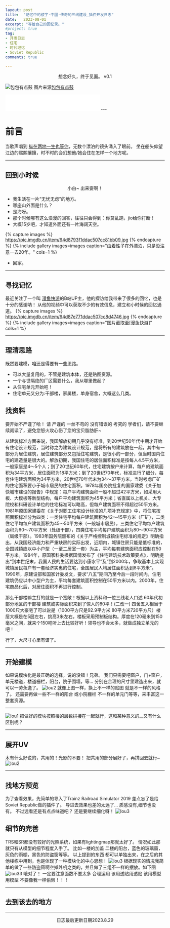 ```yaml
---
layout: post
title:  "记忆中的楼宇·中国·传奇的三线建设_插件开发日志"
date:   2023-08-01
excerpt: "写给自己的回忆录。"
#project: true
tag:
- 开发日志 
- 住宅
- 时代记忆
- Soviet Republic
comments: true

--- 
```

    
<center>想念好久，终于见面。 v0.1</center>
     
![包包有点鼓](https://pic.imgdb.cn/item/64d872c71ddac507cc71a7ec.jpg) 
图片来源[包包有点鼓](https://space.bilibili.com/576671590) 
<iframe frameborder="no" border="0" marginwidth="0" marginheight="0" width=298 height=52 src="//music.163.com/outchain/player?type=2&id=2026855239&auto=1&height=32"></iframe>
---

# 前言 

当歌声唱到 [纵在两地一生也等你](https://c6.y.qq.com/base/fcgi-bin/u?__=U5DAc8)，无数个漂泊的镜头涌入了眼前。
坐在船头仰望江边的熙熙攘攘，时不时的会幻想他/她会住在怎样一个地方呢。

---

## 回到小时候

<center>小白~ 出来耍啊！</center>

* 我生活在一片“无忧无虑”的地方。
* 哪座山外面是什么？
* 是海呀。
* 那个时候哪有这么浪漫的回答，往往只会得到：你莫乱跑，jio给你打断！
* 大概15岁吧，才知道外面还有一片海阔天空。 

{% capture images %}
	https://pic.imgdb.cn/item/64d8793f1ddac507cc81bb09.jpg
{% endcapture %}
{% include gallery images=images caption="由着性子在外漂泊，只是没注意一去20年。" cols=1 %}

* 回家。

---

## 寻找记忆

最近关注了一个叫 [漫鱼快游](https://space.bilibili.com/412942310)的B站UP主，他的探访给我带来了很多的回忆，也是十分的感谢呐！
从他的视频中可以获取不少的有效信息，建立和小时候的回忆通道。
{% capture images %}
	https://pic.imgdb.cn/item/64d87e771ddac507cc8d4746.jpg
{% endcapture %}
{% include gallery images=images caption="图片截取至[漫鱼快游]" cols=1 %}

---

## 理清思路

既然要建模，咱还是得要有一些思路。

* 可以大量复用的，不管是建筑本体，还是贴图资源。
* 一个与世隔绝的厂区需要什么，我从哪里做起？
* 从住宅单元开始吧！
* 住宅单元又分为:干部楼，家属楼，单身宿舍，大概这么几类。   

## 找资料
要开始不严谨了哈！ 请 严谨的 一丝不苟的 没有错误的 考究的 学者们，请不要继续阅读了，避免您怒火攻心伤了您的宝贝脂肪肝~

从建筑标准方面来说，我国解放初期几乎没有标准，到20世纪50年代中期才开始有住宅设计规范，当时称之为建筑设计规范，是将所有的建筑放在一起，其中有一部分为居住建筑，居住建筑部分又包括住宅建筑，是很小的一部分，但当时国内住宅的建造量是很大的。解放初期，我国住宅的居住面积标准是按每人4.5平方米，一般家庭是4～5个人；到了20世纪60年代，住宅建筑按户来计算，每户的建筑面积为34平方米，居住面积为18平方米；到了20世纪70年代，标准进行了细分，每套住宅建筑面积为34平方米，20世纪70年代末为34～37平方米，当时考虑厂矿的住宅面积要小于城市居民的住宅面积。1978年国务院批复的国家建委《关于加快城市建设的报告》中规定：每户平均建筑面积一般不超过42平方米，如采用大板、大模板等新型结构，每户平均建筑面积为45平方米；省直属以上机关、大专院校和科研设计单位的住宅标准可以略高，但每户建筑面积不得超过50平方米。1981年原国家建委在《关于对职工住宅设计标准的几项补充规定》中，将住宅按照面积标准分为四类：一类住宅平均每户建筑面积为42～45平方米（厂矿），二类住宅平均每户建筑面积为45～50平方米（一般城市居民），三类住宅平均每户建筑面积为60～70平方米（处级干部），四类住宅平均每户建筑面积为80～90平方米（局级干部）。1983年国务院颁布的《关于严格控制城镇住宅标准的规定》明确指出，从我国经济能力和严重缺房的实际出发，近期内，城镇住房只能是低标准的，全国城镇应以中小户型（一至二居室一套）为主，平均每套建筑面积应控制在50平方米。1984年，原国家科委根据国情发布了《住宅建筑技术政策要点》，明确提出“到本世纪末，我国人民的生活要达到小康水平”及“到2000年，争取基本上实现城镇居民每户有一套经济实惠的住宅，全国居民人均居住面积达到8平方米”。1990年，原建设部和国家计委发文，要求“八五”期间乃至今后一段时间内，住宅建筑仍应以中小型户为主，平均每套建筑面积控制在50平方米以内。2000年，住宅商品化后，对居住面积不再进行控制。  
 
那么干部楼嘛主打的就是一个宽敞！根据以上资料和一位三线老人口述 60年代初 部分地区的干部楼 建筑或实际面积来到了惊人的80平！(二改一) 四舍五入相当于1000尺大豪宅了可以说是（1000平方尺是92.9平方米  80平方米720平方尺）楼层大概是在5层左右，挑高3米左右，楼板采用预制板结构。厚度在120毫米到150毫米之间，就来个150吧听上去比较好听！领导也不会太多，就做成独立单元的吧！

行了，大尺寸心里有谱了。

---

## 开始建模
如果说模块化是最正确的选择，说的没错！兄弟。
我们只需要吧窗户，门+窗户，单元楼道，楼道栅栏，阳台，院子围墙，等... 分别在合理的尺寸里建造出来，就可以一劳永逸了。
![lou2](https://pic.imgdb.cn/item/64e62eca661c6c8e543b2397.png)
就像上图一样，换上不一样的贴图 就是不一样的风格了。 还需要再做一些不一样的阳台 或小院栅栏 不一样的单元门等等，来丰富这一整套资源。

---

![lou1](https://pic.imgdb.cn/item/64e62c6f661c6c8e543a4dd7.png)
把做好的模块按照楼的层数拼接在一起就行，这和某种意义的__又有什么区别呢？

---

## 展开UV

木有什么好说的，共用的！光影的不要！
把共用的部分展好了，再拼回去就行~ ![lou2](https://pic.imgdb.cn/item/64ee108c661c6c8e54525f42.png)

---

## 找地方预览
为了查看效果，先简单的导入了Trainz Railroad Simulator 2019 差点忘了是给Soviet Republic做的插件了。
导进去效果也差的太远了... 质感没有,细节也没有。 不过远看还是有点点味道吧？  还是要继续细化呀！
![lou3](https://pic.imgdb.cn/item/64ee2b22661c6c8e545977a6.png)

## 细节的完善

TRS和SR都没有较好的光照系统，如果有lightingmap那就太好了。 
情况如此那就只有从模型的细节程度入手了。
比如一楼的加盖 二楼的阳台，蓝色的玻璃窗，灰色的雨棚，黑色的防盗窗等等。 
以上提到的东西 都可以单独出来，在之后的其他楼栋中用到，也是体现了一种模块化的中心思想！
![lou3](https://pic.imgdb.cn/item/64ee2c96661c6c8e5459daef.png)
根据现实的情况我简单的做了一些防盗窗啊空掉外机之类的，并且做了三组不一样的摆放。如下图
![lou33](https://pic.imgdb.cn/item/64f9e6cf661c6c8e5469c302.jpg)
哦对了！ 一定要注意面数不要太多  合理运用 该用透贴用透贴  该用模型用模型  不要像我一样偷懒！！！


---

## 去到该去的地方

---
<center>日志最后更新日期2023.8.29</center>